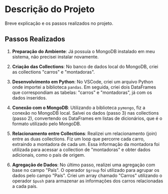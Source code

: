 # Descrição do Projeto

Breve explicação e os passos realizados no projeto.

## Passos Realizados

1. **Preparação do Ambiente**: Já possuía o MongoDB instalado em meu sistema, não precisei instalar novamente.

2. **Criação das Collections**: No banco de dados local do MongoDB, criei as collections "carros" e "montadoras".

3. **Desenvolvimento em Python**: No VSCode, criei um arquivo Python onde importei a biblioteca `pandas`. Em seguida, criei dois DataFrames que correspondiam as tabelas: "carros" e "montadoras", já com os dados inseridos.

4. **Conexão com o MongoDB**: Utilizando a biblioteca `pymongo`, fiz a conexão no MongoDB local. Salvei os dados (passo 3) nas collections (passo 2), convertendo os DataFrames em listas de dicionários, que é o formato utilizado pelo MongoDB.

5. **Relacionamento entre Collections**: Realizei um relacionamento (join) entre as duas collections. Fiz um loop que percorre cada carro, extraindo a montadora de cada um. Essa informação da montadora foi utilizada para acessar a collection de "montadoras" e obter dados adicionais, como o país de origem.

6. **Agregação de Dados**: No último passo, realizei uma agregação com base no campo "País". O operador `$group` foi utilizado para agrupar os dados pelo campo "País". Criei um array chamado "Carros" utilizando o operador `$push` para armazenar as informações dos carros relacionadas a cada país.


